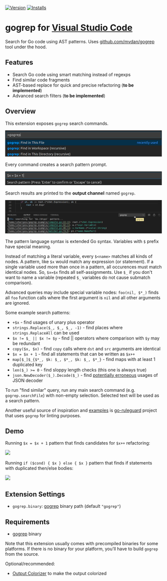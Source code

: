 [![Version](https://vsmarketplacebadge.apphb.com/version-short/quasilyte.gogrep.svg)](https://marketplace.visualstudio.com/items?itemName=quasilyte.gogrep)
[![Installs](https://vsmarketplacebadge.apphb.com/downloads-short/quasilyte.gogrep.svg)](https://marketplace.visualstudio.com/items?itemName=quasilyte.gogrep)

# gogrep for [Visual Studio Code](https://code.visualstudio.com/)

Search for Go code using AST patterns. Uses [github.com/mvdan/gogrep](https://github.com/mvdan/gogrep) tool under the hood.

## Features

* Search Go code using smart matching instead of regexps
* Find similar code fragments
* AST-based replace for quick and precise refactoring (**to be implemented**)
* Advanced search filters (**to be implemented**)

## Overview

This extension exposes `gogrep` search commands.

![](/docs/commands.jpg "Ctrl+Shift+P gogrep")

Every command creates a search pattern prompt.

![](/docs/pattern.jpg "search pattern prompt")
  
Search results are printed to the **output channel** named `gogrep`.

![](/docs/output.jpg "gogrep output channel")

The pattern language syntax is extended Go syntax. Variables with `$` prefix have special meaning.

Instead of matching a literal variable, every `$<name>` matches all kinds of nodes. A pattern, like `$x` would match any expression (or statement). If a single variable used more than once in a pattern, all occurences must match identical nodes. So, `$x=$x` finds all self-assignments. Use `$_` if you don't want to name a variable (repeated `$_` variables do not cause submatch comparison).

Advanced queries may include special variable nodes: `foo(nil, $*_)` finds all `foo` function calls where the first argument is `nil` and all other arguments are ignored.

Some example search patterns:

* `+$x` - find usages of unary plus operator
* `strings.Replace($_, $_, $_, -1)` - find places where `strings.ReplaceAll` can be used
* `$x != $_ || $x != $y` - find || operators where comparison with `$y` may be redundant
* `copy($x, $x)` - find `copy` calls where `dst` and `src` arguments are identical
* `$x = $x + 1` - find all statements that can be written as `$x++`
* `map[$_]$_{$*_, $k: $_, $*_, $k: $_, $*_}` - find maps with at least 1 duplicated key
* `len($_) >= 0` - find sloppy length checks (this one is always true)
* `json.NewDecoder($_).Decode($_)` - find [potentially erroneous](http://golang.org/issue/36225) usages of JSON decoder

To run "find similar" query, run any main search command (e.g. `gogrep.searchFile`) with non-empty selection. Selected text will be used as a search pattern.

Another useful source of inspiration and [examples](https://github.com/quasilyte/go-ruleguard/blob/master/rules.go) is [go-ruleguard](https://github.com/quasilyte/go-ruleguard) project that uses `gogrep` for linting purposes.

## Demo

Running `$x = $x + 1` pattern that finds candidates for `$x++` refactoring:

![](/docs/demo1.gif)

Running `if ($cond) { $x } else { $x }` pattern that finds if statements with duplicated then/else bodies:

![](/docs/demo2.gif)

## Extension Settings

* `gogrep.binary`: [gogrep](https://github.com/mvdan/gogrep) binary path (default `"gogrep"`)

## Requirements

* [gogrep](https://github.com/mvdan/gogrep) binary

Note that this extension usually comes with precompiled binaries for some platforms. If there is no binary for your platform, you'll have to build `gogrep` from the source.

Optional/recommended:
* [Output Colorizer](https://marketplace.visualstudio.com/items?itemName=IBM.output-colorizer) to make the output colorized
